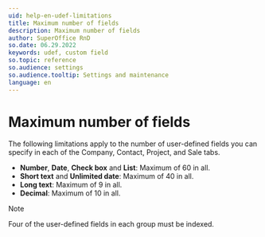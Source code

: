 ```yaml
---
uid: help-en-udef-limitations
title: Maximum number of fields
description: Maximum number of fields
author: SuperOffice RnD
so.date: 06.29.2022
keywords: udef, custom field
so.topic: reference
so.audience: settings
so.audience.tooltip: Settings and maintenance
language: en
---
```


# Maximum number of fields

The following limitations apply to the number of user-defined fields you can specify in each of the Company, Contact, Project, and Sale tabs.

* **Number**, **Date**, **Check box** and **List**: Maximum of 60 in all.
* **Short text** and **Unlimited date**: Maximum of 40 in all.
* **Long text**: Maximum of 9 in all.
* **Decimal**: Maximum of 10 in all.

> [!NOTE]
> Four of the user-defined fields in each group must be indexed.
